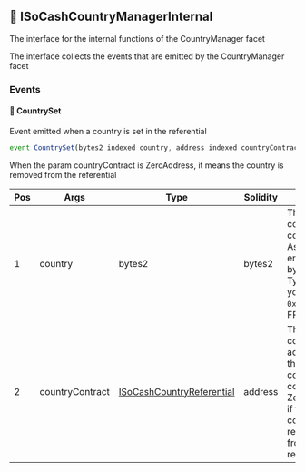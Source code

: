 ## 📜 ISoCashCountryManagerInternal

The interface for the internal functions of the CountryManager facet

The interface collects the events that are emitted by the CountryManager facet

### Events

#### 📢 __CountrySet__
Event emitted when a country is set in the referential

```js
event CountrySet(bytes2 indexed country, address indexed countryContract)
```
When the param countryContract is ZeroAddress, it means the country is removed from the referential

| Pos | Args | Type | Solidity | Details |
| --- | --- | --- | --- | --- |
|1 | country | bytes2 | bytes2 | The ISO country code as a Ascii encoded bytes2. Typically you send `0x4652` for FR. |
|2 | countryContract | [ISoCashCountryReferential](./api-t-ISoCashCountryReferential.md) | address | The country contract address for the given country code or ZeroAddress if the country is removed from the referential |


